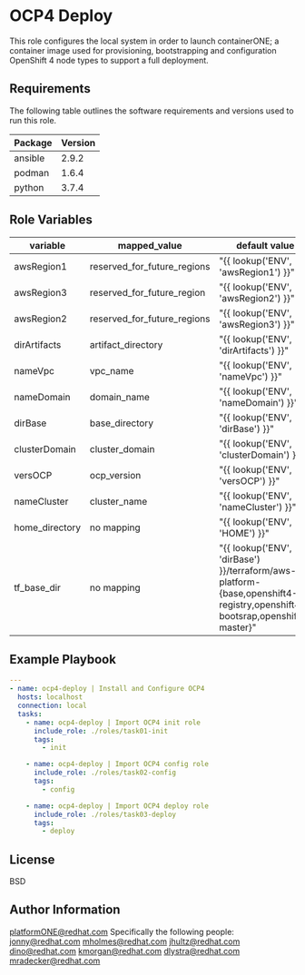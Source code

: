 OCP4 Deploy
=========

This role configures the local system in order to launch containerONE; a container image used for provisioning, bootstrapping and configuration OpenShift 4 node types to support a full deployment. 

Requirements
------------

The following table outlines the software requirements and versions used to run this role.

| Package | Version |
| ------- | ------- |
| ansible | 2.9.2   | 
| podman  | 1.6.4   |
| python  | 3.7.4   |

Role Variables
--------------

| variable | mapped_value | default value |
| -------- | ------------- | ------------ |
| awsRegion1 | reserved_for_future_regions | "{{ lookup('ENV', 'awsRegion1') }}" |
| awsRegion3 | reserved_for_future_region  | "{{ lookup('ENV', 'awsRegion2') }}" |
| awsRegion2 | reserved_for_future_regions | "{{ lookup('ENV', 'awsRegion3') }}" |
| dirArtifacts | artifact_directory | "{{ lookup('ENV', 'dirArtifacts') }}" |
| nameVpc | vpc_name | "{{ lookup('ENV', 'nameVpc') }}" |
| nameDomain | domain_name | "{{ lookup('ENV', 'nameDomain') }}" |
| dirBase | base_directory | "{{ lookup('ENV', 'dirBase') }}" |
| clusterDomain | cluster_domain | "{{ lookup('ENV', 'clusterDomain') }}" |
| versOCP | ocp_version | "{{ lookup('ENV', 'versOCP') }}"|
| nameCluster | cluster_name | "{{ lookup('ENV', 'nameCluster') }}" |
| home_directory | no mapping | "{{ lookup('ENV', 'HOME') }}" |
| tf_base_dir | no mapping | "{{ lookup('ENV', 'dirBase') }}/terraform/aws-platform-{base,openshift4-registry,openshift4-bootsrap,openshift4-master}"

Example Playbook
----------------
```yaml
---
- name: ocp4-deploy | Install and Configure OCP4
  hosts: localhost
  connection: local
  tasks:
    - name: ocp4-deploy | Import OCP4 init role
      include_role: ./roles/task01-init
      tags:
        - init

    - name: ocp4-deploy | Import OCP4 config role
      include_role: ./roles/task02-config
      tags:
        - config

    - name: ocp4-deploy | Import OCP4 deploy role
      include_role: ./roles/task03-deploy
      tags:
        - deploy
```

License
-------

BSD

Author Information
------------------
platformONE@redhat.com 
Specifically the following people:
jonny@redhat.com
mholmes@redhat.com
jhultz@redhat.com
dino@redhat.com
kmorgan@redhat.com
dlystra@redhat.com
mradecker@redhat.com

